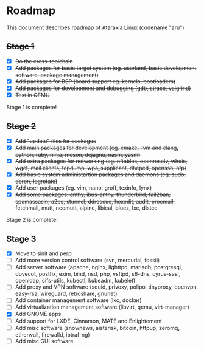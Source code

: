 # Roadmap
This document describes roadmap of Ataraxia Linux (codename "aru")

## ~~Stage 1~~
 - [x] ~~Do the cross-toolchain~~
 - [x] ~~Add packages for basic target system (eg. userland, basic development software, package management)~~
 - [x] ~~Add packages for BSP (board support eg. kernels, bootloaders)~~
 - [x] ~~Add packages for development and debugging (gdb, strace, valgrind)~~
 - [x] ~~Test in QEMU~~

Stage 1 is complete!
 
## ~~Stage 2~~
 - [x] ~~Add "update" files for packages~~
 - [x] ~~Add main packages for development (eg. cmake, llvm and clang, python, ruby, ninja, meson, dejagnu, nasm, yasm)~~
 - [x] ~~Add extra packages for networking (eg. nftables, openresolv, whois, wget, mail clients, tcpdump, wpa_supplicant, dhcpcd, openssh, ntp)~~
 - [x] ~~Add basic system administartion packages and daemons (eg. sudo, dcron, logrotate)~~
 - [x] ~~Add user packages (eg. vim, nano, groff, texinfo, lynx)~~
 - [x] ~~Add some packages: anthy, ibus-anthy, thunderbird, fail2ban, spamassasin, a2ps, stunnel, ddrescue, hexedit, audit, procmail, fetchmail, mutt, neomutt, alpine, libical, bluez, lxc, distcc~~

Stage 2 is complete!

## Stage 3
 - [x] Move to sinit and perp
 - [ ] Add more version control software (svn, mercurial, fossil)
 - [ ] Add server software (apache, nginx, lighttpd, mariadb, postgresql, dovecot, postfix, exim, bind, nsd, php, vsftpd, s6-dns, cyrus-sasl, openldap, cifs-utils, kubectl, kubeadm, kubelet)
 - [ ] Add proxy and VPN software (squid, privoxy, polipo, tinyproxy, openvpn, easy-rsa, wireguard, retroshare, gnunet)
 - [ ] Add container management software (lxc, docker)
 - [ ] Add virtualization management software (libvirt, qemu, virt-manager)
 - [x] Add GNOME apps
 - [ ] Add support for LXDE, Cinnamon, MATE and Enlightement
 - [ ] Add misc software (snownews, aisterisk, bitcoin, httpup, zeromq, etherwall, firewalld, iptraf-ng)
 - [ ] Add misc GUI software
